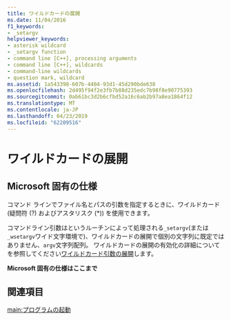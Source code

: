 ```yaml
---
title: ワイルドカードの展開
ms.date: 11/04/2016
f1_keywords:
- _setargv
helpviewer_keywords:
- asterisk wildcard
- _setargv function
- command line [C++], processing arguments
- command line [C++], wildcards
- command-line wildcards
- question mark, wildcard
ms.assetid: 1a543398-607b-4404-93d1-45d290bde638
ms.openlocfilehash: 2d495f94f2e3fb7b88d235edc7b98f8e90775393
ms.sourcegitcommit: 0ab61bc3d2b6cfbd52a16c6ab2b97a8ea1864f12
ms.translationtype: MT
ms.contentlocale: ja-JP
ms.lasthandoff: 04/23/2019
ms.locfileid: "62209516"
---
```

# <a name="wildcard-expansion"></a>ワイルドカードの展開

## <a name="microsoft-specific"></a>Microsoft 固有の仕様

コマンド ラインでファイル名とパスの引数を指定するときに、ワイルドカード (疑問符 (?) およびアスタリスク (*)) を使用できます。

コマンドライン引数はというルーチンによって処理される`_setargv`(または`_wsetargv`ワイド文字環境で)、ワイルドカードの展開で個別の文字列に既定ではありません、`argv`文字列配列。 ワイルドカードの展開の有効化の詳細についてを参照してください[ワイルドカード引数の展開](../c-language/expanding-wildcard-arguments.md)します。

**Microsoft 固有の仕様はここまで**

## <a name="see-also"></a>関連項目

[main:プログラムの起動](../cpp/main-program-startup.md)